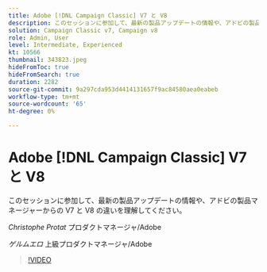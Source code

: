 ```yaml
---
title: Adobe [!DNL Campaign Classic] V7 と V8
description: このセッションに参加して、最新の製品アップデートの情報や、アドビの製品マネージャーからの V7 と V8 の違いを理解してください。
solution: Campaign Classic v7, Campaign v8
role: Admin, User
level: Intermediate, Experienced
kt: 10566
thumbnail: 343823.jpeg
hideFromToc: true
hideFromSearch: true
duration: 2282
source-git-commit: 9a297cda953d4414131657f9ac84580aea0eabeb
workflow-type: tm+mt
source-wordcount: '65'
ht-degree: 0%

---
```


# Adobe [!DNL Campaign Classic] V7 と V8

このセッションに参加して、最新の製品アップデートの情報や、アドビの製品マネージャーからの V7 と V8 の違いを理解してください。

*Christophe Protat* プロダクトマネージャ/Adobe

*ゲルムエロ* 上級プロダクトマネージャ/Adobe

>[!VIDEO](https://video.tv.adobe.com/v/343823/?quality=12&learn=on)
